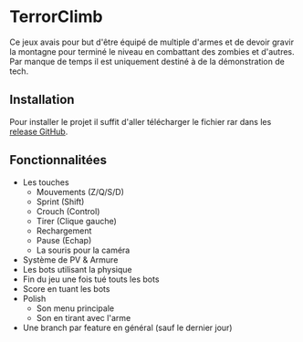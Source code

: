 
# TerrorClimb

Ce jeux avais pour but d'être équipé de multiple d'armes et de devoir gravir la montagne pour terminé le niveau en combattant des zombies et d'autres. Par manque de temps il est uniquement destiné à de la démonstration de tech.
## Installation

Pour installer le projet il suffit d'aller télécharger le fichier rar dans les [release GitHub](https://github.com/DEV-Velris/Terrorclimb/releases/tag/0.0.1).
## Fonctionnalitées

- Les touches
    - Mouvements (Z/Q/S/D)
    - Sprint (Shift)
    - Crouch (Control)
    - Tirer (Clique gauche)
    - Rechargement
    - Pause (Echap)
    - La souris pour la caméra
- Système de PV & Armure
- Les bots utilisant la physique
- Fin du jeu une fois tué touts les bots
- Score en tuant les bots
- Polish
    - Son menu principale
    - Son en tirant avec l'arme
- Une branch par feature en général (sauf le dernier jour)